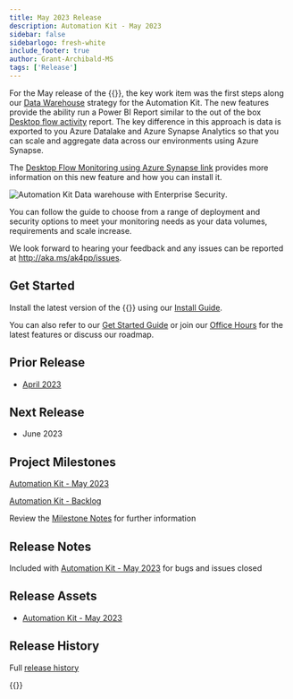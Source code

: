 ```yaml
---
title: May 2023 Release
description: Automation Kit - May 2023
sidebar: false
sidebarlogo: fresh-white
include_footer: true
author: Grant-Archibald-MS
tags: ['Release']
---
```


For the May release of the {{<product-name>}}, the key work item was the first steps along our [Data Warehouse](https://learn.microsoft.com/azure/architecture/data-guide/relational-data/data-warehousing) strategy for the Automation Kit. The new features provide the ability run a Power BI Report similar to the out of the box [Desktop flow activity](https://learn.microsoft.com/power-automate/desktop-flows/desktop-flow-activity) report. The key difference in this approach is data is exported to you Azure Datalake and Azure Synapse Analytics so that you can scale and aggregate data across our environments using Azure Synapse.

The [Desktop Flow Monitoring using Azure Synapse link](https://github.com/microsoft/powercat-automation-kit/blob/main/AutomationKit_Flow_BYODL/readme.md) provides more information on this new feature and how you can install it.

![Automation Kit Data warehouse with Enterprise Security](https://user-images.githubusercontent.com/29349597/239506755-0a7ac4fb-091d-4ef1-93ec-cf4ef0e924da.png).

You can follow the guide to choose from a range of deployment and security options to meet your monitoring needs as your data volumes, requirements and scale increase.

We look forward to hearing your feedback and any issues can be reported at http://aka.ms/ak4pp/issues.

## Get Started

Install the latest version of the {{<product-name>}} using our [Install Guide](/get-started/install).

You can also refer to our [Get Started Guide](/get-started) or join our [Office Hours](/office-hours) for the latest features or discuss our roadmap.

## Prior Release

- [April 2023](/releases/april-2023)

## Next Release

- June 2023

## Project Milestones

[Automation Kit - May 2023](https://github.com/orgs/microsoft/projects/486/views/12)

[Automation Kit - Backlog](https://github.com/orgs/microsoft/projects/486/views/1)

Review the [Milestone Notes](/releases/milestones) for further information

## Release Notes

Included with [Automation Kit - May 2023](https://github.com/microsoft/powercat-automation-kit/releases/tag/AutomationKit-May2023) for bugs and issues closed

## Release Assets

- [Automation Kit - May 2023](https://github.com/microsoft/powercat-automation-kit/releases/tag/AutomationKit-May2023)

## Release History

Full [release history](/releases)

{{<questions name="/content/en-us/releases/may-2023.json" completed="Thank you for providing feedback" showNavigationButtons=false />}}
